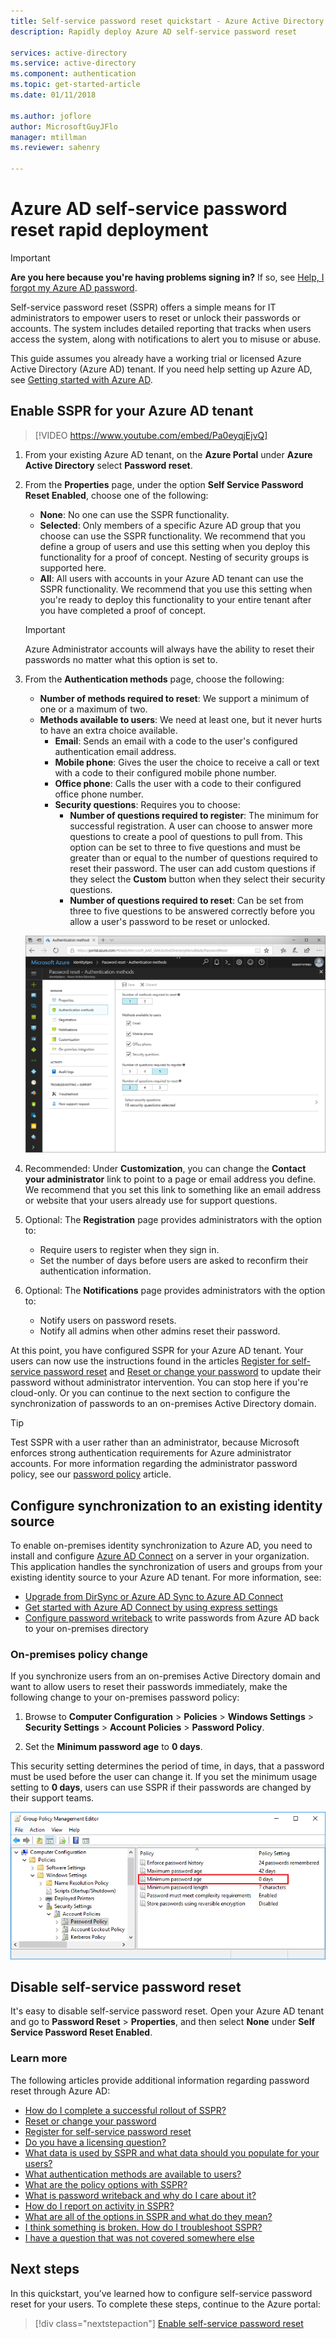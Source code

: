 ```yaml
---
title: Self-service password reset quickstart - Azure Active Directory
description: Rapidly deploy Azure AD self-service password reset

services: active-directory
ms.service: active-directory
ms.component: authentication
ms.topic: get-started-article
ms.date: 01/11/2018

ms.author: joflore
author: MicrosoftGuyJFlo
manager: mtillman
ms.reviewer: sahenry

---
```

# Azure AD self-service password reset rapid deployment

> [!IMPORTANT]
> **Are you here because you're having problems signing in?** If so, see [Help, I forgot my Azure AD password](../active-directory-passwords-update-your-own-password.md).

Self-service password reset (SSPR) offers a simple means for IT administrators to empower users to reset or unlock their passwords or accounts. The system includes detailed reporting that tracks when users access the system, along with notifications to alert you to misuse or abuse.

This guide assumes you already have a working trial or licensed Azure Active Directory (Azure AD) tenant. If you need help setting up Azure AD, see [Getting started with Azure AD](../fundamentals/get-started-azure-ad.md).

## Enable SSPR for your Azure AD tenant

> [!VIDEO https://www.youtube.com/embed/Pa0eyqjEjvQ]

1. From your existing Azure AD tenant, on the **Azure Portal** under **Azure Active Directory** select **Password reset**.

2. From the **Properties** page, under the option **Self Service Password Reset Enabled**, choose one of the following:
   * **None**: No one can use the SSPR functionality.
   * **Selected**: Only members of a specific Azure AD group that you choose can use the SSPR functionality. We recommend that you define a group of users and use this setting when you deploy this functionality for a proof of concept. Nesting of security groups is supported here.
   * **All**: All users with accounts in your Azure AD tenant can use the SSPR functionality. We recommend that you use this setting when you're ready to deploy this functionality to your entire tenant after you have completed a proof of concept.

   > [!IMPORTANT]
   > Azure Administrator accounts will always have the ability to reset their passwords no matter what this option is set to. 

3. From the **Authentication methods** page, choose the following:
   * **Number of methods required to reset**: We support a minimum of one or a maximum of two.
   * **Methods available to users**: We need at least one, but it never hurts to have an extra choice available.
      * **Email**: Sends an email with a code to the user's configured authentication email address.
      * **Mobile phone**: Gives the user the choice to receive a call or text with a code to their configured mobile phone number.
      * **Office phone**: Calls the user with a code to their configured office phone number.
      * **Security questions**: Requires you to choose:
         * **Number of questions required to register**: The minimum for successful registration. A user can choose to answer more questions to create a pool of questions to pull from. This option can be set to three to five questions and must be greater than or equal to the number of questions required to reset their password. The user can add custom questions if they select the **Custom** button when they select their security questions.
         * **Number of questions required to reset**: Can be set from three to five questions to be answered correctly before you allow a user's password to be reset or unlocked.
            
    ![Authentication][Authentication]

4. Recommended: Under **Customization**, you can change the **Contact your administrator** link to point to a page or email address you define. We recommend that you set this link to something like an email address or website that your users already use for support questions.

5. Optional: The **Registration** page provides administrators with the option to:
   * Require users to register when they sign in.
   * Set the number of days before users are asked to reconfirm their authentication information.

6. Optional: The **Notifications** page provides administrators with the option to:
   * Notify users on password resets.
   * Notify all admins when other admins reset their password.

At this point, you have configured SSPR for your Azure AD tenant. Your users can now use the instructions found in the articles [Register for self-service password reset](../active-directory-passwords-reset-register.md) and [Reset or change your password](../active-directory-passwords-update-your-own-password.md) to update their password without administrator intervention. You can stop here if you're cloud-only. Or you can continue to the next section to configure the synchronization of passwords to an on-premises Active Directory domain.

> [!TIP]
> Test SSPR with a user rather than an administrator, because Microsoft enforces strong authentication requirements for Azure administrator accounts. For more information regarding the administrator password policy, see our [password policy](concept-sspr-policy.md#administrator-password-policy-differences) article.

## Configure synchronization to an existing identity source

To enable on-premises identity synchronization to Azure AD, you need to install and configure [Azure AD Connect](./../connect/active-directory-aadconnect.md) on a server in your organization. This application handles the synchronization of users and groups from your existing identity source to your Azure AD tenant. For more information, see:

* [Upgrade from DirSync or Azure AD Sync to Azure AD Connect](./../connect/active-directory-aadconnect-dirsync-deprecated.md)
* [Get started with Azure AD Connect by using express settings](./../connect/active-directory-aadconnect-get-started-express.md)
* [Configure password writeback](howto-sspr-writeback.md#configure-password-writeback) to write passwords from Azure AD back to your on-premises directory

### On-premises policy change

If you synchronize users from an on-premises Active Directory domain and want to allow users to reset their passwords immediately, make the following change to your on-premises password policy:

1. Browse to **Computer Configuration** > **Policies** > **Windows Settings** > **Security Settings** > **Account Policies** > **Password Policy**.

2. Set the **Minimum password age** to  **0 days**.

This security setting determines the period of time, in days, that a password must be used before the user can change it. If you set the minimum usage setting to **0 days**, users can use SSPR if their passwords are changed by their support teams.

![Policy][Policy]

## Disable self-service password reset

It's easy to disable self-service password reset. Open your Azure AD tenant and go to **Password Reset** > **Properties**, and then select **None** under **Self Service Password Reset Enabled**.

### Learn more
The following articles provide additional information regarding password reset through Azure AD:

* [How do I complete a successful rollout of SSPR?](howto-sspr-deployment.md)
* [Reset or change your password](../active-directory-passwords-update-your-own-password.md)
* [Register for self-service password reset](../active-directory-passwords-reset-register.md)
* [Do you have a licensing question?](concept-sspr-licensing.md)
* [What data is used by SSPR and what data should you populate for your users?](howto-sspr-authenticationdata.md)
* [What authentication methods are available to users?](concept-sspr-howitworks.md#authentication-methods)
* [What are the policy options with SSPR?](concept-sspr-policy.md)
* [What is password writeback and why do I care about it?](howto-sspr-writeback.md)
* [How do I report on activity in SSPR?](howto-sspr-reporting.md)
* [What are all of the options in SSPR and what do they mean?](concept-sspr-howitworks.md)
* [I think something is broken. How do I troubleshoot SSPR?](active-directory-passwords-troubleshoot.md)
* [I have a question that was not covered somewhere else](active-directory-passwords-faq.md)

## Next steps

In this quickstart, you’ve learned how to configure self-service password reset for your users. To complete these steps, continue to the Azure portal:

> [!div class="nextstepaction"]
> [Enable self-service password reset](https://aad.portal.azure.com/#blade/Microsoft_AAD_IAM/ActiveDirectoryMenuBlade/PasswordReset)

[Authentication]: ./media/quickstart-sspr/sspr-authentication-methods.png "Azure AD authentication methods available and the quantity required"
[Policy]: ./media/quickstart-sspr/password-policy.png "On-premises password Group Policy set to 0 days"

